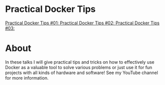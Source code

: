 # Practical Docker Tips

[Practical Docker Tips #01: ](PracticalDockerTips_01/)
[Practical Docker Tips #02: ](PracticalDockerTips_02/)
[Practical Docker Tips #03: ](PracticalDockerTips_03/)


# About

In these talks I will give practical tips and tricks on how to effectively use Docker as a valuable tool to solve various problems or just use it for fun projects with all kinds of hardware and software! See my YouTube channel for more information.
